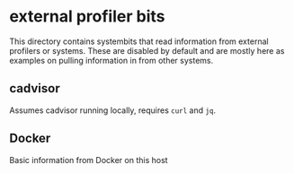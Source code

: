 # external profiler bits

This directory contains systembits that read information from external profilers or systems. These are disabled by default and are mostly here as examples on pulling information in from other systems.

## cadvisor

Assumes cadvisor running locally, requires `curl` and `jq`.

## Docker

Basic information from Docker on this host